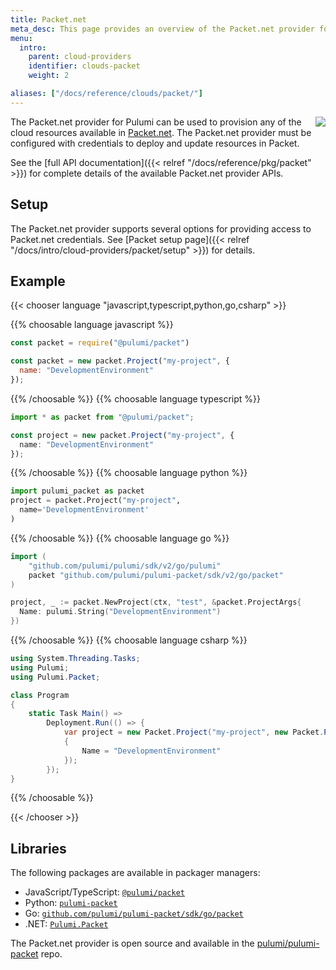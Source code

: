 ```yaml
---
title: Packet.net
meta_desc: This page provides an overview of the Packet.net provider for Pulumi.
menu:
  intro:
    parent: cloud-providers
    identifier: clouds-packet
    weight: 2

aliases: ["/docs/reference/clouds/packet/"]
---
```


<img src="/logos/tech/packet.svg" align="right" class="h-16 px-8 pb-4">

The Packet.net provider for Pulumi can be used to provision any of the cloud resources available in [Packet.net](https://www.packet.com).
The Packet.net provider must be configured with credentials to deploy and update resources in Packet.

See the [full API documentation]({{< relref "/docs/reference/pkg/packet" >}}) for complete details of the available Packet.net provider APIs.

## Setup

The Packet.net provider supports several options for providing access to Packet.net credentials.  See [Packet setup page]({{< relref "/docs/intro/cloud-providers/packet/setup" >}}) for details.

## Example

{{< chooser language "javascript,typescript,python,go,csharp" >}}

{{% choosable language javascript %}}

```javascript
const packet = require("@pulumi/packet")

const packet = new packet.Project("my-project", {
  name: "DevelopmentEnvironment"
});
```

{{% /choosable %}}
{{% choosable language typescript %}}

```typescript
import * as packet from "@pulumi/packet";

const project = new packet.Project("my-project", {
  name: "DevelopmentEnvironment"
});
```

{{% /choosable %}}
{{% choosable language python %}}

```python
import pulumi_packet as packet
project = packet.Project("my-project",
  name='DevelopmentEnvironment'
)
```

{{% /choosable %}}
{{% choosable language go %}}

```go
import (
    "github.com/pulumi/pulumi/sdk/v2/go/pulumi"
    packet "github.com/pulumi/pulumi-packet/sdk/v2/go/packet"
)

project, _ := packet.NewProject(ctx, "test", &packet.ProjectArgs{
  Name: pulumi.String("DevelopmentEnvironment")
})
```

{{% /choosable %}}
{{% choosable language csharp %}}

```csharp
using System.Threading.Tasks;
using Pulumi;
using Pulumi.Packet;

class Program
{
    static Task Main() =>
        Deployment.Run(() => {
            var project = new Packet.Project("my-project", new Packet.ProjectArgs
            {
                Name = "DevelopmentEnvironment"
            });
        });
}
```

{{% /choosable %}}

{{< /chooser >}}

## Libraries

The following packages are available in packager managers:

* JavaScript/TypeScript: [`@pulumi/packet`](https://www.npmjs.com/package/@pulumi/packet)
* Python: [`pulumi-packet`](https://pypi.org/project/pulumi-packet/)
* Go: [`github.com/pulumi/pulumi-packet/sdk/go/packet`](https://github.com/pulumi/pulumi-packet)
* .NET: [`Pulumi.Packet`](https://www.nuget.org/packages/Pulumi.Packet)

The Packet.net provider is open source and available in the [pulumi/pulumi-packet](https://github.com/pulumi/pulumi-packet) repo.
